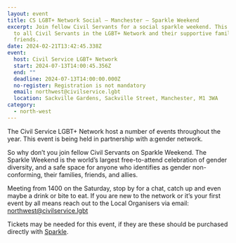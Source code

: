 ```yaml
---
layout: event
title: CS LGBT+ Network Social – Manchester – Sparkle Weekend
excerpt: Join fellow Civil Servants for a social sparkle weekend. This is open
  to all Civil Servants in the LGBT+ Network and their supportive family &
  friends.
date: 2024-02-21T13:42:45.338Z
event:
  host: Civil Service LGBT+ Network
  start: 2024-07-13T14:00:45.356Z
  end: ""
  deadline: 2024-07-13T14:00:00.000Z
  no-register: Registration is not mandatory
  email: northwest@civilservice.lgbt
  location: Sackville Gardens, Sackville Street, Manchester, M1 3WA
category:
  - north-west
---
```

The Civil Service LGBT+ Network host a number of events throughout the year. This event is being held in partnership with a:gender network.

So why don’t you join fellow Civil Servants on Sparkle Weekend. The Sparkle Weekend is the world’s largest free-to-attend celebration of gender diversity, and a safe space for anyone who identifies as gender non-conforming, their families, friends, and allies. 

M﻿eeting from 1400 on the Saturday, stop by for a chat, catch up and even maybe a drink or bite to eat. If you are new to the network or it’s your first event by all means reach out to the Local Organisers via email: [northwest@civilservice.lgbt](mailto:northwest@civilservice.lgbt)

T﻿ickets may be needed for this event, if they are these should be purchased directly with [Sparkle](https://www.eventbrite.co.uk/e/sparkle-weekend-2024-tickets-687473019307).